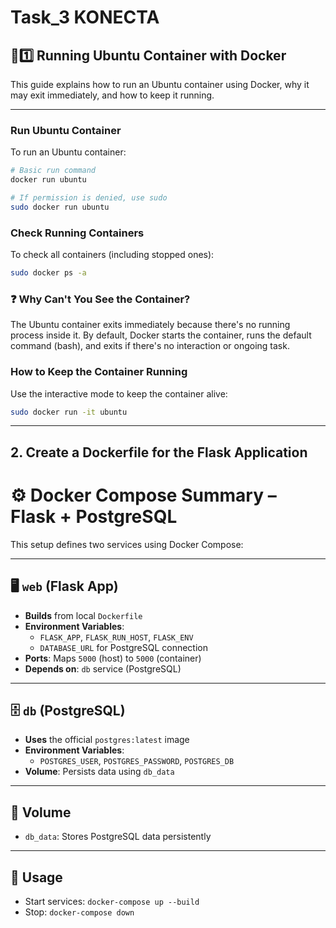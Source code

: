 # Task_3 KONECTA 

## 🐧1️⃣ Running Ubuntu Container with Docker

This guide explains how to run an Ubuntu container using Docker, why it may exit immediately, and how to keep it running.

---

###  Run Ubuntu Container

To run an Ubuntu container:

```bash
# Basic run command
docker run ubuntu

# If permission is denied, use sudo
sudo docker run ubuntu
```

### Check Running Containers

To check all containers (including stopped ones):

```bash
sudo docker ps -a
```

### ❓ Why Can't You See the Container?
The Ubuntu container exits immediately because there's no running process inside it.
By default, Docker starts the container, runs the default command (bash), and exits if there's no interaction or ongoing task.

### How to Keep the Container Running
Use the interactive mode to keep the container alive:
```bash
sudo docker run -it ubuntu
```

---

## 2. Create a Dockerfile for the Flask Application

# ⚙️ Docker Compose Summary – Flask + PostgreSQL

This setup defines two services using Docker Compose:

---

## 🖥️ `web` (Flask App)
- **Builds** from local `Dockerfile`
- **Environment Variables**:
  - `FLASK_APP`, `FLASK_RUN_HOST`, `FLASK_ENV`
  - `DATABASE_URL` for PostgreSQL connection
- **Ports**: Maps `5000` (host) to `5000` (container)
- **Depends on**: `db` service (PostgreSQL)

---

## 🗄️ `db` (PostgreSQL)
- **Uses** the official `postgres:latest` image
- **Environment Variables**:
  - `POSTGRES_USER`, `POSTGRES_PASSWORD`, `POSTGRES_DB`
- **Volume**: Persists data using `db_data`

---

## 💾 Volume
- `db_data`: Stores PostgreSQL data persistently

---

## 🚀 Usage
- Start services: `docker-compose up --build`
- Stop: `docker-compose down`

